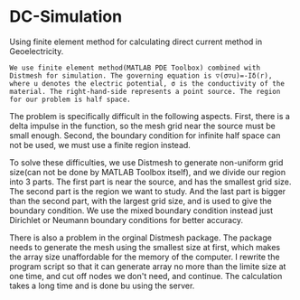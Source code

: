 # DC-Simulation
Using finite element method for calculating direct current method in Geoelectricity.

    We use finite element method(MATLAB PDE Toolbox) combined with Distmesh for simulation. The governing equation is ▽(σ▽u)=-Iδ(r), where u denotes the electric potential, σ is the conductivity of the material. The right-hand-side represents a point source. The region for our problem is half space. 
    
  The problem is specifically difficult in the following aspects. First, there is a delta impulse in the function, so the mesh grid near the source must be small enough. Second, the boundary condition for infinite half space can not be used, we must use a finite region instead. 
  
  To solve these difficulties, we use Distmesh to generate non-uniform grid size(can not be done by MATLAB Toolbox itself), and we divide our region into 3 parts. The first part is near the source, and has the smallest grid size. The second part is the region we want to study. And the last part is bigger than the second part, with the largest grid size, and is used to give the boundary condition. We use the mixed boundary condition instead just Dirichlet or Neumann boundary conditions for better accuracy.
  
  There is also a problem in the orginal Distmesh package. The package needs to generate the mesh using the smallest size at first, which makes the array size unaffordable for the memory of the computer. I rewrite the program script so that it can generate array no more than the limite size at one time, and cut off nodes we don't need, and continue. The calculation takes a long time and is done bu using the server.
